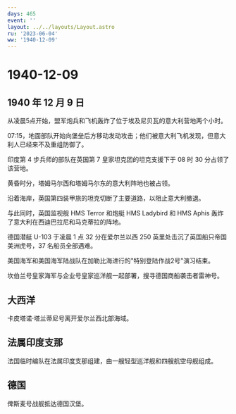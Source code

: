 ```yaml
---
days: 465
event: ''
layout: ../../layouts/Layout.astro
ru: '2023-06-04'
ww: '1940-12-09'
---
```


# 1940-12-09

## 1940 年 12 月 9 日

从凌晨5点开始，盟军炮兵和飞机轰炸了位于埃及尼贝瓦的意大利营地两个小时。

07:15，地面部队开始向堡垒后方移动发动攻击；他们被意大利飞机发现，但意大利人已经来不及重组防御了。

印度第 4 步兵师的部队在英国第 7 皇家坦克团的坦克支援下于 08 时 30
分占领了该营地。

黄昏时分，塔姆马尔西和塔姆马尔东的意大利阵地也被占领。

沿着海岸，英国第四装甲旅的坦克切断了主要道路，以阻止意大利撤退。

与此同时，英国监视舰 HMS Terror 和炮艇 HMS Ladybird 和 HMS Aphis
轰炸了意大利在西迪巴拉尼和马克蒂拉的阵地。

德国潜艇 U-103 于凌晨 1 点 32 分在爱尔兰以西 250
英里处击沉了英国船只帝国美洲虎号，37 名船员全部遇难。

美国海军和美国海军陆战队在加勒比海进行的"特别登陆作战2号"演习结束。

坎伯兰号皇家海军与企业号皇家巡洋舰一起部署，搜寻德国商船袭击者雷神号。

## 大西洋

卡皮塔诺·塔兰蒂尼号离开爱尔兰西北部海域。

## 法属印度支那

法国临时编队在法属印度支那组建，由一艘轻型巡洋舰和四艘航空母舰组成。

## 德国

俾斯麦号战舰抵达德国汉堡。